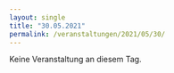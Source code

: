 ```yaml
---
layout: single
title: "30.05.2021"
permalink: /veranstaltungen/2021/05/30/
---
```


Keine Veranstaltung an diesem Tag.
